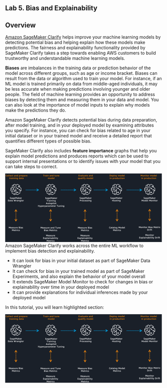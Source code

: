## Lab 5. Bias and Explainability
## Overview

[Amazon SageMaker Clarify](https://aws.amazon.com/sagemaker/clarify/) helps improve your machine learning models by detecting potential bias and helping explain how these models make predictions. The fairness and explainability functionality provided by SageMaker Clarify takes a step towards enabling AWS customers to build trustworthy and understandable machine learning models.

**Biases** are imbalances in the training data or prediction behavior of the model across different groups, such as age or income bracket. Biases can result from the data or algorithm used to train your model. For instance, if an ML model is trained primarily on data from middle-aged individuals, it may be less accurate when making predictions involving younger and older people. The field of machine learning provides an opportunity to address biases by detecting them and measuring them in your data and model. You can also look at the importance of model inputs to explain why models make the predictions they do.

Amazon SageMaker Clarify detects potential bias during data preparation, after model training, and in your deployed model by examining attributes you specify. For instance, you can check for bias related to age in your initial dataset or in your trained model and receive a detailed report that quantifies different types of possible bias. 

SageMaker Clarify also includes **feature importance** graphs that help you explain model predictions and produces reports which can be used to support internal presentations or to identify issues with your model that you can take steps to correct.

![](/image_clarify_1.png)
Amazon SageMaker Clarify works across the entire ML workflow to implement bias detection and explainability. 

 - It can look for bias in your initial dataset as part of SageMaker Data Wrangler
 - It can check for bias in your trained model as part of SageMaker Experiments, and also explain the behavior of your model overall
 - It extends SageMaker Model Monitor to check for changes in bias or explainability over time in your deployed model
 - It can provide explanations for individual inferences made by your deployed model


In this tutorial, you will learn highlighted section:

![](/image_clarify_1.png)

